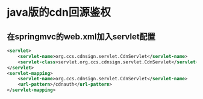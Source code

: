 # java版的cdn回源鉴权

## 在springmvc的web.xml加入servlet配置

```xml
<servlet>
    <servlet-name>org.ccs.cdnsign.servlet.CdnServlet</servlet-name>
    <servlet-class>servlet.org.ccs.cdnsign.servlet.CdnServlet</servlet-class>
</servlet>
<servlet-mapping>
    <servlet-name>org.ccs.cdnsign.servlet.CdnServlet</servlet-name>
    <url-pattern>/cdnauth</url-pattern>
</servlet-mapping>
```